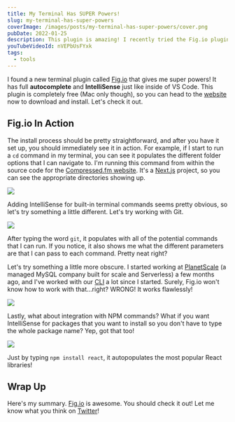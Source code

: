```yaml
---
title: My Terminal Has SUPER Powers!
slug: my-terminal-has-super-powers
coverImage: /images/posts/my-terminal-has-super-powers/cover.png
pubDate: 2022-01-25
description: This plugin is amazing! I recently tried the Fig.io plugin for my terminal and it is AWESOME. You can get autocomplete and IntelliSense just like you do inside of VS Code right inside of your terminal.
youTubeVideoId: nVEPbUsFYxk
tags:
  - tools
---
```


I found a new terminal plugin called [Fig.io](https://fig.io/) that gives me super powers! It has full **autocomplete** and **IntelliSense** just like inside of VS Code. This plugin is completely free (Mac only though), so you can head to the [website](https://fig.io/) now to download and install. Let's check it out.

## Fig.io In Action

The install process should be pretty straightforward, and after you have it set up, you should immediately see it in action. For example, if I start to run a `cd` command in my terminal, you can see it populates the different folder options that I can navigate to. I'm running this command from within the source code for the [Compressed.fm website](http://compressed.fm/). It's a [Next.js](https://nextjs.org/) project, so you can see the appropriate directories showing up.

![](/images/posts/my-terminal-has-super-powers/1.png)

Adding IntelliSense for built-in terminal commands seems pretty obvious, so let's try something a little different. Let's try working with Git.

![](/images/posts/my-terminal-has-super-powers/2.png)

After typing the word `git`, it populates with all of the potential commands that I can run. If you notice, it also shows me what the different parameters are that I can pass to each command. Pretty neat right?

Let's try something a little more obscure. I started working at [PlanetScale](https://planetscale.com/) (a managed MySQL company built for scale and Serverless) a few months ago, and I've worked with our [CLI](https://planetscale.com/cli) a lot since I started. Surely, Fig.io won't know how to work with that...right? WRONG! It works flawlessly!

![](/images/posts/my-terminal-has-super-powers/3.png)

Lastly, what about integration with NPM commands? What if you want IntelliSense for packages that you want to install so you don't have to type the whole package name? Yep, got that too!

![](/images/posts/my-terminal-has-super-powers/4.png)

Just by typing `npm install react`, it autopopulates the most popular React libraries!

## Wrap Up

Here's my summary. [Fig.io](https://fig.io/) is awesome. You should check it out! Let me know what you think on [Twitter](https://twitter.com/jamesqquick)!

